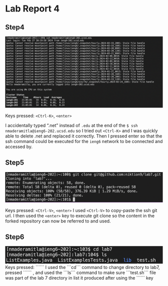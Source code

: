 # Lab Report 4
## Step4

<img alt = "step1Lab3.png" src = "https://github.com/niktion9/cse15l-lab-reports/blob/main/step1Lab3.png?raw=true">

Keys pressed: ```<Ctrl-K>```, ```<enter>``` 

I accidentally typed “.net” instead of ```.edu``` at the end of the ```$ ssh nmaderamitla@ieng6-202.ucsd.edu``` so I tried out ```<Ctrl-K>``` and I was quickly able to delete .net and replaced it correctly. Then I pressed enter so that the ssh command could be executed for the ```ieng6``` network to be connected and accessed by.


## Step5
<img alt = "Screen Shot 2024-02-27 at 10.36.21 PM.png" src = "https://github.com/niktion9/cse15l-lab-reports/blob/main/Screen%20Shot%202024-02-27%20at%2010.36.21%20PM.png?raw=true">

Keys pressed: ```<Ctrl-V>```, ```<enter>``` 
I used ```<Ctrl-V>``` to copy-paste the ssh git url. I then used the  ```<enter>```  key to execute git clone so the content in the forked repository can now be referred to and used.


## Step6
<img alt = "Screen Shot 2024-02-27 at 9.53.39 PM.png" src = "https://github.com/niktion9/cse15l-lab-reports/blob/main/Screen%20Shot%202024-02-27%20at%209.53.39%20PM.png?raw=true">
Keys pressed: ```<enter>``` 
I used the ```cd``` command to change directory to lab7, pressed ```<enter>``` , and used the ```ls``` command to make sure ```test.sh``` file was part of the lab 7 directory in list it produced after using the ```<enter>``` key
